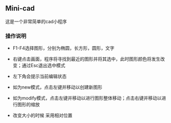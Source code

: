 ## Mini-cad

这是一个非常简单的cad小程序

### 操作说明

+ F1-F4选择图形，分别为椭圆，长方形，圆形，文字
+ 右键点击画面，程序将寻找到最近的图形并将其选中，此时图形颜色将发生改变；通过Esc退出选中模式

+ 左下角会提示当前编辑状态
+ 如为new模式，点击左键并移动以创建新图形
+ 如为modify模式，点击左键并移动以进行图形整体移动；点击右键并移动以进行图形的缩放



+ 改变大小的时候 采用相对位置